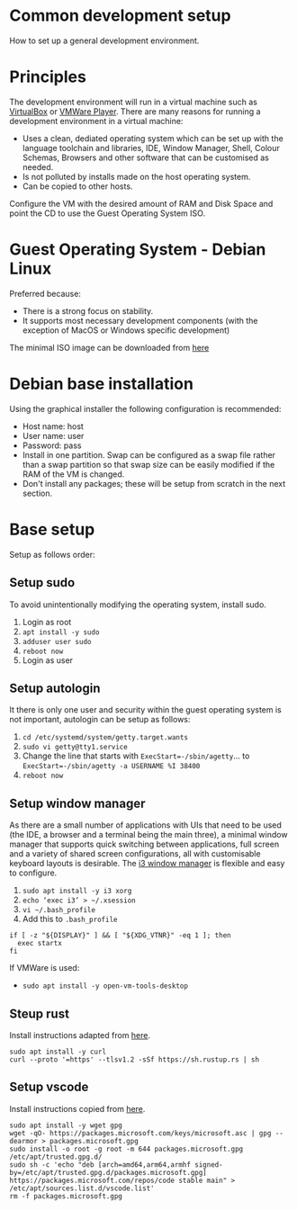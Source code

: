 # Common development setup
How to set up a general development environment.

# Principles
The development environment will run in a virtual machine such as [VirtualBox](https://www.virtualbox.org/) or [VMWare Player](https://www.vmware.com/au/products/workstation-player.html). There are many reasons for running a development environment in a virtual machine:
- Uses a clean, dediated operating system which can be set up with the language toolchain and libraries, IDE, Window Manager, Shell, Colour Schemas, Browsers and other software that can be customised as needed.
- Is not polluted by installs made on the host operating system.
- Can be copied to other hosts.

Configure the VM with the desired amount of RAM and Disk Space and point the CD to use the Guest Operating System ISO.

# Guest Operating System - Debian Linux
Preferred because:
- There is a strong focus on stability.
- It supports most necessary development components (with the exception of MacOS or Windows specific development)

The minimal ISO image can be downloaded from [here](https://www.debian.org/CD/netinst/)

# Debian base installation
Using the graphical installer the following configuration is recommended:
- Host name: host
- User name: user
- Password: pass
- Install in one partition. Swap can be configured as a swap file rather than a swap partition so that swap size can be easily modified if the RAM of the VM is changed.
- Don't install any packages; these will be setup from scratch in the next section.

# Base setup
Setup as follows order:

## Setup sudo
To avoid unintentionally modifying the operating system, install sudo.

1. Login as root
2. `apt install -y sudo`
3. `adduser user sudo`
4. `reboot now`
5. Login as user

## Setup autologin
It there is only one user and security within the guest operating system is not important, autologin can be setup as follows:
1. `cd /etc/systemd/system/getty.target.wants`
2. `sudo vi getty@tty1.service`
3. Change the line that starts with `ExecStart=-/sbin/agetty`... to `ExecStart=-/sbin/agetty -a USERNAME %I 38400`
4. `reboot now`

## Setup window manager
As there are a small number of applications with UIs that need to be used (the IDE, a browser and a terminal being the main three), a minimal window manager that supports quick switching between applications, full screen and a variety of shared screen configurations, all with customisable keyboard layouts is desirable.
The [i3 window manager](https://i3wm.org/) is flexible and easy to configure.
1. `sudo apt install -y i3 xorg`
2. `echo ‘exec i3’ > ~/.xsession`
3. `vi ~/.bash_profile`
4. Add this to `.bash_profile`
```
if [ -z "${DISPLAY}" ] && [ "${XDG_VTNR}" -eq 1 ]; then
  exec startx
fi
```

If VMWare is used:
- `sudo apt install -y open-vm-tools-desktop`

## Steup rust
Install instructions adapted from [here](https://www.rust-lang.org/tools/install).
```
sudo apt install -y curl
curl --proto '=https' --tlsv1.2 -sSf https://sh.rustup.rs | sh
```

## Setup vscode
Install instructions copied from [here](https://code.visualstudio.com/docs/setup/linux).
```
sudo apt install -y wget gpg
wget -qO- https://packages.microsoft.com/keys/microsoft.asc | gpg --dearmor > packages.microsoft.gpg
sudo install -o root -g root -m 644 packages.microsoft.gpg /etc/apt/trusted.gpg.d/
sudo sh -c 'echo "deb [arch=amd64,arm64,armhf signed-by=/etc/apt/trusted.gpg.d/packages.microsoft.gpg] https://packages.microsoft.com/repos/code stable main" > /etc/apt/sources.list.d/vscode.list'
rm -f packages.microsoft.gpg
```

